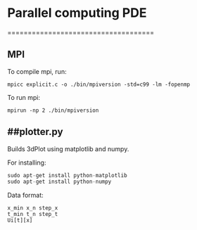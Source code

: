 # Parallel computing PDE
====================================

## MPI

To compile mpi, run:
```
mpicc explicit.c -o ./bin/mpiversion -std=c99 -lm -fopenmp
```

To run mpi:
```
mpirun -np 2 ./bin/mpiversion
```

##plotter.py
---------
Builds 3dPlot using matplotlib and numpy.

For installing:

```python
sudo apt-get install python-matplotlib
sudo apt-get install python-numpy
```

Data format:

```
x_min x_n step_x
t_min t_n step_t
Ui[t][x]
```
